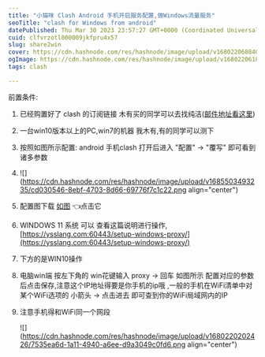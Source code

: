 ```yaml
---
title: "小猫咪 Clash Android 手机开启服务配置,做Windows流量服务"
seoTitle: "clash for Windows from android"
datePublished: Thu Mar 30 2023 23:57:27 GMT+0000 (Coordinated Universal Time)
cuid: clfvrzotl000009jkfpru4x57
slug: share2win
cover: https://cdn.hashnode.com/res/hashnode/image/upload/v1680220688400/cb87064e-2e73-42db-b9d4-91ac5f57bc18.webp
ogImage: https://cdn.hashnode.com/res/hashnode/image/upload/v1680220618339/389c080e-292e-4b54-86ed-939ed26e9f7e.webp
tags: clash

---
```


前置条件:

1. 已经购置好了 clash 的订阅链接 木有买的同学可以去找纯洁([邮件地址看这里](https://blog.grpchub.cc/11))
    
2. 一台win10版本以上的PC,win7的机器 我木有,有的同学可以测下
    
3. 按照如图所示配置: android 手机clash 打开后进入 "配置" -&gt; "覆写" 即可看到诸多参数
    
4. ![](https://cdn.hashnode.com/res/hashnode/image/upload/v1685503493235/cd030546-8ebf-4703-8d66-69776f7c1c22.png align="center")
    
5. 配置图下载 [如图](https://grpc-generic.pkg.coding.net/a0/pub/clash-android-share-config-Screenshot_2023-03-31-07-15-31-077_Clash.png?version=v1) 👈点击它
    
6. WINDOWS 11 系统 可以 查看这篇说明进行操作, [https://ysslang.com:60443/setup-windows-proxy/](https://ysslang.com:60443/setup-windows-proxy/)
    
7. 下方的是WIN10操作
    
8. 电脑win端 按左下角的 win花键输入 proxy -&gt; 回车 如图所示 配置对应的参数后点击保存,注意这个IP地址得要是你手机的ip哦 ,一般的手机在WiFi清单中对某个WiFi选项的 小箭头 -&gt; 点击进去 即可查到你的WiFi局域网内的IP
    
9. 注意手机得和WiFi同一个网段
    
    ![](https://cdn.hashnode.com/res/hashnode/image/upload/v1680220202426/7535ea6d-1a11-4940-a6ee-d9a3049c0fd6.png align="center")